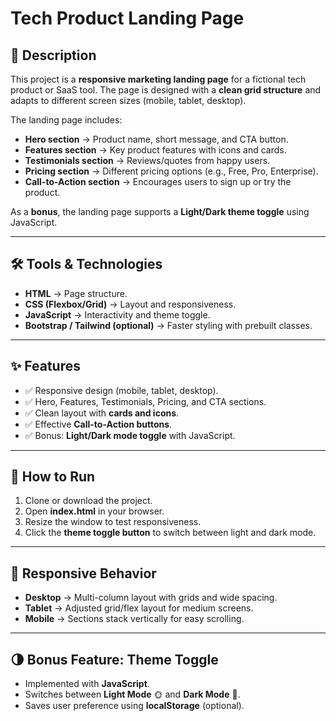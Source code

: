 # Tech Product Landing Page

## 📌 Description

This project is a **responsive marketing landing page** for a fictional tech product or SaaS tool.
The page is designed with a **clean grid structure** and adapts to different screen sizes (mobile, tablet, desktop).

The landing page includes:

- **Hero section** → Product name, short message, and CTA button.
- **Features section** → Key product features with icons and cards.
- **Testimonials section** → Reviews/quotes from happy users.
- **Pricing section** → Different pricing options (e.g., Free, Pro, Enterprise).
- **Call-to-Action section** → Encourages users to sign up or try the product.

As a **bonus**, the landing page supports a **Light/Dark theme toggle** using JavaScript.

---

## 🛠️ Tools & Technologies

- **HTML** → Page structure.
- **CSS (Flexbox/Grid)** → Layout and responsiveness.
- **JavaScript** → Interactivity and theme toggle.
- **Bootstrap / Tailwind (optional)** → Faster styling with prebuilt classes.

---

## ✨ Features

- ✅ Responsive design (mobile, tablet, desktop).
- ✅ Hero, Features, Testimonials, Pricing, and CTA sections.
- ✅ Clean layout with **cards and icons**.
- ✅ Effective **Call-to-Action buttons**.
- ✅ Bonus: **Light/Dark mode toggle** with JavaScript.

---

## 🚀 How to Run

1. Clone or download the project.
2. Open **index.html** in your browser.
3. Resize the window to test responsiveness.
4. Click the **theme toggle button** to switch between light and dark mode.

---

## 📱 Responsive Behavior

- **Desktop** → Multi-column layout with grids and wide spacing.
- **Tablet** → Adjusted grid/flex layout for medium screens.
- **Mobile** → Sections stack vertically for easy scrolling.

---

## 🌗 Bonus Feature: Theme Toggle

- Implemented with **JavaScript**.
- Switches between **Light Mode** 🌞 and **Dark Mode** 🌙.
- Saves user preference using **localStorage** (optional).

